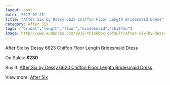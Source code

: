 ```yaml
---
layout: post
date: '2017-07-25'
title: "After Six by Dessy 6623 Chiffon Floor Length Bridesmaid Dress"
category: After Six
tags: ["bridal","length","floor","bridesmaid","chiffon"]
image: http://www.eudances.com/8815-thickbox_default/after-six-by-dessy-6623-chiffon-floor-length-bridesmaid-dress.jpg
---
```

After Six by Dessy 6623 Chiffon Floor Length Bridesmaid Dress

On Sales: **$230**
<a href="https://www.eudances.com/en/after-six/2974-after-six-by-dessy-6623-chiffon-floor-length-bridesmaid-dress.html"><amp-img layout="responsive" width="600" height="600" src="//www.eudances.com/8815-thickbox_default/after-six-by-dessy-6623-chiffon-floor-length-bridesmaid-dress.jpg" alt="After Six by Dessy 6623 Chiffon Floor Length Bridesmaid Dress 0" /></a>
<a href="https://www.eudances.com/en/after-six/2974-after-six-by-dessy-6623-chiffon-floor-length-bridesmaid-dress.html"><amp-img layout="responsive" width="600" height="600" src="//www.eudances.com/8818-thickbox_default/after-six-by-dessy-6623-chiffon-floor-length-bridesmaid-dress.jpg" alt="After Six by Dessy 6623 Chiffon Floor Length Bridesmaid Dress 1" /></a>
<a href="https://www.eudances.com/en/after-six/2974-after-six-by-dessy-6623-chiffon-floor-length-bridesmaid-dress.html"><amp-img layout="responsive" width="600" height="600" src="//www.eudances.com/8817-thickbox_default/after-six-by-dessy-6623-chiffon-floor-length-bridesmaid-dress.jpg" alt="After Six by Dessy 6623 Chiffon Floor Length Bridesmaid Dress 2" /></a>
<a href="https://www.eudances.com/en/after-six/2974-after-six-by-dessy-6623-chiffon-floor-length-bridesmaid-dress.html"><amp-img layout="responsive" width="600" height="600" src="//www.eudances.com/8816-thickbox_default/after-six-by-dessy-6623-chiffon-floor-length-bridesmaid-dress.jpg" alt="After Six by Dessy 6623 Chiffon Floor Length Bridesmaid Dress 3" /></a>

Buy it: [After Six by Dessy 6623 Chiffon Floor Length Bridesmaid Dress](https://www.eudances.com/en/after-six/2974-after-six-by-dessy-6623-chiffon-floor-length-bridesmaid-dress.html "After Six by Dessy 6623 Chiffon Floor Length Bridesmaid Dress")

View more: [After Six](https://www.eudances.com/en/50-after-six "After Six")